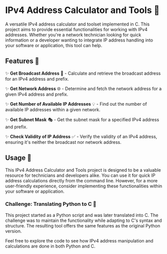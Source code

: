 # IPv4 Address Calculator and Tools 📡

A versatile IPv4 address calculator and toolset implemented in C. This project aims to provide essential functionalities for working with IPv4 addresses. Whether you're a network technician looking for quick information or a developer wanting to integrate IP address handling into your software or application, this tool can help.

## Features 🔧

✨ **Get Broadcast Address** 📢 - Calculate and retrieve the broadcast address for an IPv4 address and prefix.

✨ **Get Network Address** 🌐 - Determine and fetch the network address for a given IPv4 address and prefix.

✨ **Get Number of Available IP Addresses** 💡 - Find out the number of available IP addresses within a given network.

✨ **Get Subnet Mask** 🎭 - Get the subnet mask for a specified IPv4 address and prefix.

✨ **Check Validity of IP Address** ✅ - Verify the validity of an IPv4 address, ensuring it's neither the broadcast nor network address.

## Usage 🚀

This IPv4 Address Calculator and Tools project is designed to be a valuable resource for technicians and developers alike. You can use it for quick IP address calculations directly from the command line. However, for a more user-friendly experience, consider implementing these functionalities within your software or application.

### Challenge: Translating Python to C 🤖

This project started as a Python script and was later translated into C. The challenge was to maintain the functionality while adapting to C's syntax and structure. The resulting tool offers the same features as the original Python version.

Feel free to explore the code to see how IPv4 address manipulation and calculations are done in both Python and C.

